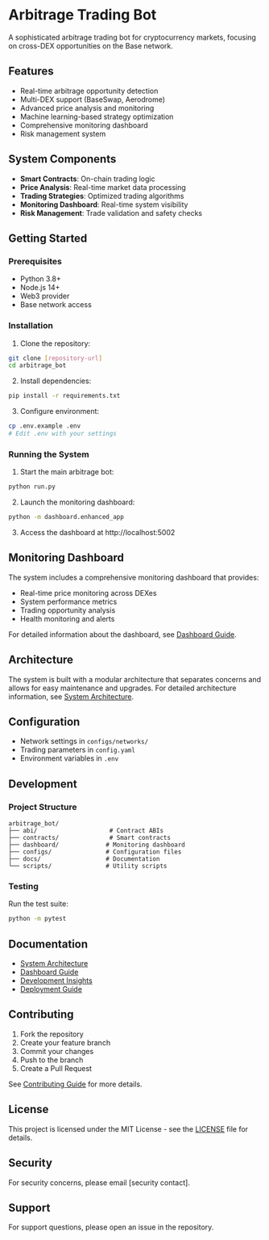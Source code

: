 # Arbitrage Trading Bot

A sophisticated arbitrage trading bot for cryptocurrency markets, focusing on cross-DEX opportunities on the Base network.

## Features

- Real-time arbitrage opportunity detection
- Multi-DEX support (BaseSwap, Aerodrome)
- Advanced price analysis and monitoring
- Machine learning-based strategy optimization
- Comprehensive monitoring dashboard
- Risk management system

## System Components

- **Smart Contracts**: On-chain trading logic
- **Price Analysis**: Real-time market data processing
- **Trading Strategies**: Optimized trading algorithms
- **Monitoring Dashboard**: Real-time system visibility
- **Risk Management**: Trade validation and safety checks

## Getting Started

### Prerequisites

- Python 3.8+
- Node.js 14+
- Web3 provider
- Base network access

### Installation

1. Clone the repository:
```bash
git clone [repository-url]
cd arbitrage_bot
```

2. Install dependencies:
```bash
pip install -r requirements.txt
```

3. Configure environment:
```bash
cp .env.example .env
# Edit .env with your settings
```

### Running the System

1. Start the main arbitrage bot:
```bash
python run.py
```

2. Launch the monitoring dashboard:
```bash
python -m dashboard.enhanced_app
```

3. Access the dashboard at http://localhost:5002

## Monitoring Dashboard

The system includes a comprehensive monitoring dashboard that provides:

- Real-time price monitoring across DEXes
- System performance metrics
- Trading opportunity analysis
- Health monitoring and alerts

For detailed information about the dashboard, see [Dashboard Guide](docs/DASHBOARD_GUIDE.md).

## Architecture

The system is built with a modular architecture that separates concerns and allows for easy maintenance and upgrades. For detailed architecture information, see [System Architecture](docs/SYSTEM_ARCHITECTURE.md).

## Configuration

- Network settings in `configs/networks/`
- Trading parameters in `config.yaml`
- Environment variables in `.env`

## Development

### Project Structure

```
arbitrage_bot/
├── abi/                    # Contract ABIs
├── contracts/              # Smart contracts
├── dashboard/             # Monitoring dashboard
├── configs/               # Configuration files
├── docs/                  # Documentation
└── scripts/               # Utility scripts
```

### Testing

Run the test suite:
```bash
python -m pytest
```

## Documentation

- [System Architecture](docs/SYSTEM_ARCHITECTURE.md)
- [Dashboard Guide](docs/DASHBOARD_GUIDE.md)
- [Development Insights](docs/DEVELOPMENT_INSIGHTS.md)
- [Deployment Guide](docs/DEPLOYMENT.md)

## Contributing

1. Fork the repository
2. Create your feature branch
3. Commit your changes
4. Push to the branch
5. Create a Pull Request

See [Contributing Guide](CONTRIBUTING.md) for more details.

## License

This project is licensed under the MIT License - see the [LICENSE](LICENSE) file for details.

## Security

For security concerns, please email [security contact].

## Support

For support questions, please open an issue in the repository.
